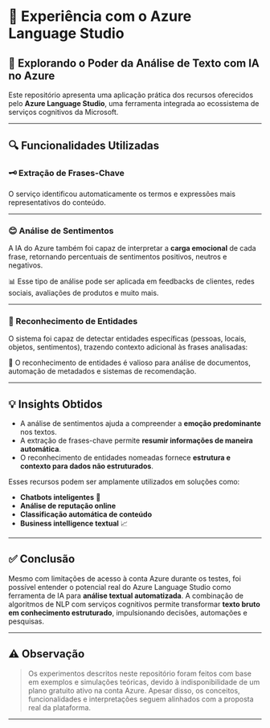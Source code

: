 # 🧠 Experiência com o Azure Language Studio

## 💬 Explorando o Poder da Análise de Texto com IA no Azure

Este repositório apresenta uma aplicação prática dos recursos oferecidos pelo **Azure Language Studio**, uma ferramenta integrada ao ecossistema de serviços cognitivos da Microsoft. 

---

## 🔍 Funcionalidades Utilizadas

### 🗝️ Extração de Frases-Chave

O serviço identificou automaticamente os termos e expressões mais representativos do conteúdo.


---

### 😊 Análise de Sentimentos

A IA do Azure também foi capaz de interpretar a **carga emocional** de cada frase, retornando percentuais de sentimentos positivos, neutros e negativos.


📊 Esse tipo de análise pode ser aplicada em feedbacks de clientes, redes sociais, avaliações de produtos e muito mais.

---

### 🧩 Reconhecimento de Entidades

O sistema foi capaz de detectar entidades específicas (pessoas, locais, objetos, sentimentos), trazendo contexto adicional às frases analisadas:


🧠 O reconhecimento de entidades é valioso para análise de documentos, automação de metadados e sistemas de recomendação.

---

## 💡 Insights Obtidos

- A análise de sentimentos ajuda a compreender a **emoção predominante** nos textos.
- A extração de frases-chave permite **resumir informações de maneira automática**.
- O reconhecimento de entidades nomeadas fornece **estrutura e contexto para dados não estruturados**.

Esses recursos podem ser amplamente utilizados em soluções como:

- **Chatbots inteligentes** 🤖
- **Análise de reputação online**
- **Classificação automática de conteúdo**
- **Business intelligence textual** 📈

---

## ✅ Conclusão

Mesmo com limitações de acesso à conta Azure durante os testes, foi possível entender o potencial real do Azure Language Studio como ferramenta de IA para **análise textual automatizada**. A combinação de algoritmos de NLP com serviços cognitivos permite transformar **texto bruto em conhecimento estruturado**, impulsionando decisões, automações e pesquisas.

---

## ⚠️ Observação

> Os experimentos descritos neste repositório foram feitos com base em exemplos e simulações teóricas, devido à indisponibilidade de um plano gratuito ativo na conta Azure. Apesar disso, os conceitos, funcionalidades e interpretações seguem alinhados com a proposta real da plataforma.

---


